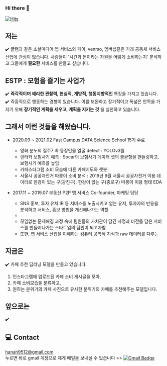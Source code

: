 ### Hi there 👋

[![Hits](https://hits.seeyoufarm.com/api/count/incr/badge.svg?url=https%3A%2F%2Fgithub.com%2Fhannmnnah&count_bg=%2379C83D&title_bg=%23555555&icon=&icon_color=%23E7E7E7&title=hits&edge_flat=false)](https://hits.seeyoufarm.com)

## 저는
✔️ 글램과 같은 소셜미디어 앱 서비스와 페이, venmo, 멤버십같은 거래 공동체 서비스 산업에 관심이 많습니다. 사람들이 '시간과 돈이라는 자원을 어떻게 소비하는지' 분석하고 그들에게 __필요한__ 서비스를 만들고 싶습니다.  

## ESTP : 모험을 즐기는 사업가
✔️ __즉각적이며 예리한 관찰력, 현실적, 개방적, 행동지향적인__ 특징을 가지고 있습니다.  
✔️ 즉흥적으로 행동하는 경향이 있습니다. 이를 보완하고 장기적이고 폭넓은 안목을 가지기 위해 __장기적인 계획을 세우고, 계획을 지키는 것__ 
을 실천하고 있습니다.

## 그래서 이런 것들을 해왔습니다.
* 2020.09 ~ 2021.02 Fast Campus DATA Science School 15기 수료  
  - 영화 분노의 질주7 속 등장인물 얼굴 detect : YOLOv3를
  - 렌터카 보험사기 예측 : Socar의 보험사기 데이터 셋의 불균형을 핸들링하고,  보험사기 예측률 높임
  - 카페스타그램 소비 모습에 따른 카페지도와 챗봇 :
  - 서울시 공공자전거 따릉이 소비 분석 : 2019년 9월 서울시 공공자전거 이용 데이터로 한강이 있는 구(광진구), 한강이 없는 구(종로구) 따릉이 이용 형태 EDA
  
* 2017.11 ~ 2019.07 부동산 P2P 앱 서비스 Co-founder, 마케팅 담당
  - SNS 홍보, 투자 유치 IR 등 서비스를 노출시키고 얻는 유저, 투자자의 반응을 분석하고 서비스, 홍보 방법을 개선해나가는 역할
  - 
  - 끊임없는 문제해결 과정 속에 팀원들의 가치관이 담긴 사명과 비전를 담은 서비스를 만들어나가는 스타트업의 팀원이 되고자함
  - 또한, 앱 서비스 산업을 이해하는 컴퓨터 공학적 지식과 raw 데이터를 다루는 




## 지금은
✔️ 카페 추천 딥러닝 모델을 만들고 있습니다.
  1. 인스타그램에 업로드된 카페 소비 게시글을 모아, 
  2. 카페 소비모습을 분류하고, 
  3. 원하는 분위기의 카페 사진으로 유사한 분위기의 카페를 추천해주는 모델입니다.

## 앞으로는
✔️ 

## 💻 Contact
hanah9512@gmail.com  
누르면 바로 gmail 계정으로 제게 메일을 보내실 수 있습니다 >> [![Gmail Badge](https://img.shields.io/badge/Gmail-d14836?style=flat-square&logo=Gmail&logoColor=white&link=mailto:hanah9512@gmail.com)](mailto:hanah9512@gmail.com)
<!--
**hannmnnah/hannmnnah** is a ✨ _special_ ✨ repository because its `README.md` (this file) appears on your GitHub profile.

Here are some ideas to get you started:

- 🔭 I’m currently working on ...
- 🌱 I’m currently learning ...
- 👯 I’m looking to collaborate on ...
- 🤔 I’m looking for help with ...
- 💬 Ask me about ...
- 📫 How to reach me: ...
- 😄 Pronouns: ...
- ⚡ Fun fact: ...
-->
